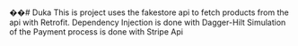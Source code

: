 ��#   D u k a 
 
 This is project uses the fakestore api to fetch products from the api with Retrofit.
 Dependency Injection is done with Dagger-Hilt
 Simulation of the Payment process is done with Stripe Api
